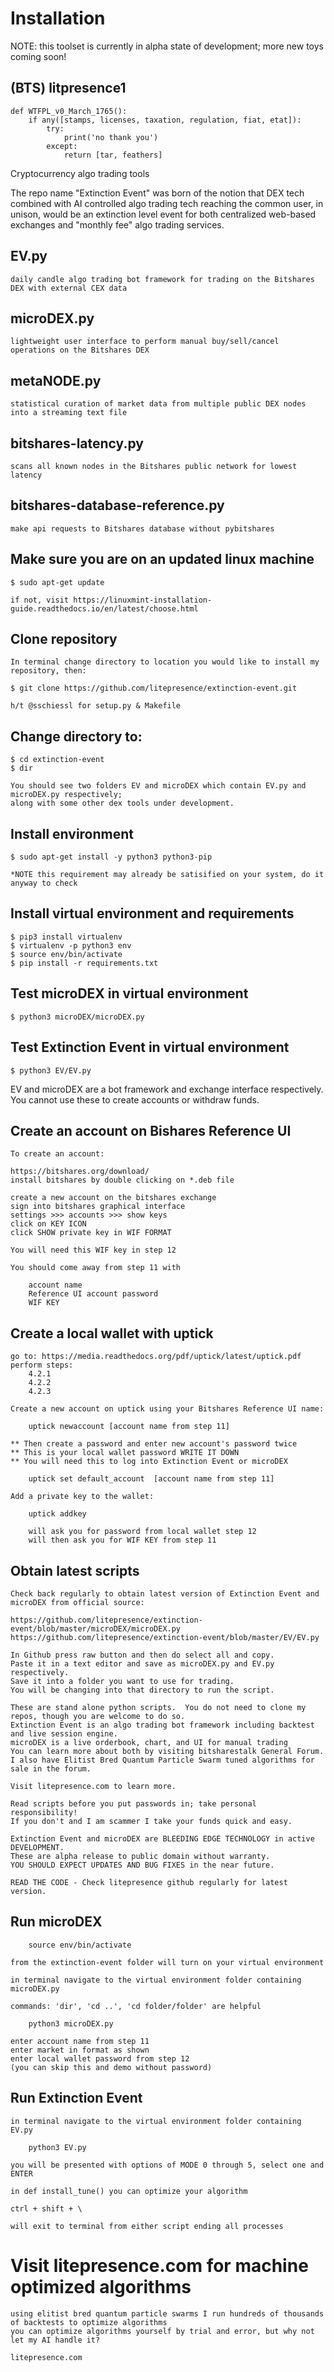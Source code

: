 # Installation


NOTE: this toolset is currently in alpha state of development; more new toys coming soon!


(BTS) litpresence1 
----------------------

```
def WTFPL_v0_March_1765():
    if any([stamps, licenses, taxation, regulation, fiat, etat]):
        try:
            print('no thank you')
        except:    
            return [tar, feathers]
```

Cryptocurrency algo trading tools

The repo name "Extinction Event" was born of the notion that DEX tech combined with AI controlled algo trading tech reaching the common user, in unison, would be an extinction level event for both centralized web-based exchanges and "monthly fee" algo trading services.


EV.py 
------------
	daily candle algo trading bot framework for trading on the Bitshares DEX with external CEX data
microDEX.py 
------------
	lightweight user interface to perform manual buy/sell/cancel operations on the Bitshares DEX
metaNODE.py
------------
	statistical curation of market data from multiple public DEX nodes into a streaming text file
bitshares-latency.py
------------
	scans all known nodes in the Bitshares public network for lowest latency
bitshares-database-reference.py
------------
	make api requests to Bitshares database without pybitshares







Make sure you are on an updated linux machine
-----------------------------------------------

	$ sudo apt-get update
	
	if not, visit https://linuxmint-installation-guide.readthedocs.io/en/latest/choose.html


Clone repository
-----------------------------------------------

    In terminal change directory to location you would like to install my repository, then:

	$ git clone https://github.com/litepresence/extinction-event.git
	
	h/t @sschiessl for setup.py & Makefile

Change directory to:
-----------------------------------------------
	
	$ cd extinction-event
	$ dir

	You should see two folders EV and microDEX which contain EV.py and microDEX.py respectively; 
	along with some other dex tools under development.

Install environment
-----------------------------------------------
	
	$ sudo apt-get install -y python3 python3-pip
	
	*NOTE this requirement may already be satisified on your system, do it anyway to check

Install virtual environment and requirements
-----------------------------------------------

	$ pip3 install virtualenv
	$ virtualenv -p python3 env 
	$ source env/bin/activate
	$ pip install -r requirements.txt
	
Test microDEX in virtual environment
-----------------------------------------------

	$ python3 microDEX/microDEX.py
	
Test Extinction Event in virtual environment
-----------------------------------------------


	$ python3 EV/EV.py
	
EV and microDEX are a bot framework and exchange interface respectively.
You cannot use these to create accounts or withdraw funds.


Create an account on Bishares Reference UI
-----------------------------------------------


	To create an account:
	
    https://bitshares.org/download/
    install bitshares by double clicking on *.deb file

    create a new account on the bitshares exchange
    sign into bitshares graphical interface
    settings >>> accounts >>> show keys
    click on KEY ICON
    click SHOW private key in WIF FORMAT

    You will need this WIF key in step 12

    You should come away from step 11 with

        account name
        Reference UI account password
        WIF KEY

    
Create a local wallet with uptick
-----------------------------------------------

    go to: https://media.readthedocs.org/pdf/uptick/latest/uptick.pdf
    perform steps:
        4.2.1
        4.2.2
        4.2.3

    Create a new account on uptick using your Bitshares Reference UI name:

	    uptick newaccount [account name from step 11]	

    ** Then create a password and enter new account's password twice
    ** This is your local wallet password WRITE IT DOWN
    ** You will need this to log into Extinction Event or microDEX

        uptick set default_account  [account name from step 11]	

    Add a private key to the wallet:

	    uptick addkey 

        will ask you for password from local wallet step 12
        will then ask you for WIF KEY from step 11


Obtain latest scripts
-----------------------------------------------

    Check back regularly to obtain latest version of Extinction Event and microDEX from official source:

    https://github.com/litepresence/extinction-event/blob/master/microDEX/microDEX.py
    https://github.com/litepresence/extinction-event/blob/master/EV/EV.py

    In Github press raw button and then do select all and copy.  
    Paste it in a text editor and save as microDEX.py and EV.py respectively.
    Save it into a folder you want to use for trading.  
    You will be changing into that directory to run the script.

    These are stand alone python scripts.  You do not need to clone my repos, though you are welcome to do so. 
    Extinction Event is an algo trading bot framework including backtest and live session engine.
    microDEX is a live orderbook, chart, and UI for manual trading
    You can learn more about both by visiting bitsharestalk General Forum.
    I also have Elitist Bred Quantum Particle Swarm tuned algorithms for sale in the forum.

    Visit litepresence.com to learn more.

    Read scripts before you put passwords in; take personal responsibility!
    If you don't and I am scammer I take your funds quick and easy.  

    Extinction Event and microDEX are BLEEDING EDGE TECHNOLOGY in active DEVELOPMENT. 
    These are alpha release to public domain without warranty.  
    YOU SHOULD EXPECT UPDATES AND BUG FIXES in the near future.

    READ THE CODE - Check litepresence github regularly for latest version.


Run microDEX
-----------------------------------------------

        source env/bin/activate
	
    from the extinction-event folder will turn on your virtual environment

    in terminal navigate to the virtual environment folder containing microDEX.py

    commands: 'dir', 'cd ..', 'cd folder/folder' are helpful
    
        python3 microDEX.py

    enter account name from step 11
    enter market in format as shown
    enter local wallet password from step 12 
    (you can skip this and demo without password)

Run Extinction Event
-----------------------------------------------

    in terminal navigate to the virtual environment folder containing EV.py

        python3 EV.py

    you will be presented with options of MODE 0 through 5, select one and ENTER

    in def install_tune() you can optimize your algorithm

	ctrl + shift + \

	will exit to terminal from either script ending all processes


Visit litepresence.com for machine optimized algorithms
========================================================

	using elitist bred quantum particle swarms I run hundreds of thousands of backtests to optimize algorithms
	you can optimize algorithms yourself by trial and error, but why not let my AI handle it?

	litepresence.com
	


